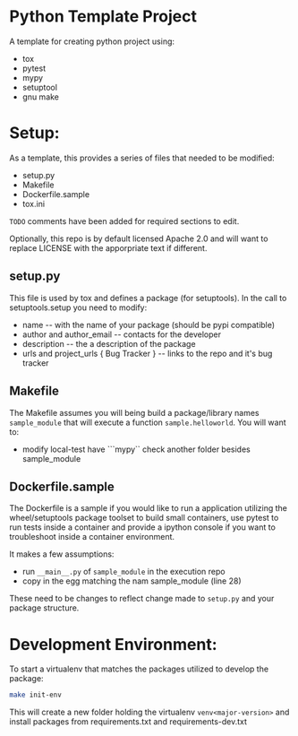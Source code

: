 # Python Template Project

A template for creating python project using:
- tox
- pytest
- mypy
- setuptool
- gnu make

# Setup:

As a template, this provides a series of files that needed to be modified:
- setup.py
- Makefile
- Dockerfile.sample
- tox.ini

```TODO``` comments have been added for required sections to edit.

Optionally, this repo is by default licensed Apache 2.0 and will want to replace LICENSE with the apporpriate text if different.


## setup.py
This file is used by tox and defines a package (for setuptools). In the call to
setuptools.setup you need to modify:

- name -- with the name of your package (should be pypi compatible)
- author and author_email -- contacts for the developer
- description -- the a description of the package
- urls and project_urls { Bug Tracker } -- links to the repo and it's bug tracker


## Makefile
The Makefile assumes you will being build a package/library names ```sample_module``` that will execute a function ```sample.helloworld```. You will want to:

- modify local-test have ```mypy`` check another folder besides sample_module

## Dockerfile.sample

The Dockerfile is a sample if you would like to run a application utilizing the wheel/setuptools package toolset to build small containers, use pytest to run tests inside a container and provide a ipython console if you want to troubleshoot inside a container environment.

It makes a few assumptions:
- run ``__main__.py`` of ``sample_module`` in the execution repo
- copy in the egg matching the nam  sample_module (line 28)

These need to be changes to reflect change made to ```setup.py``` and your package structure.


# Development Environment:

To start a virtualenv that matches the packages utilized to develop the package:

```bash
make init-env
```

This will create a new folder holding the virtualenv ```venv<major-version>```
and install packages from requirements.txt and requirements-dev.txt